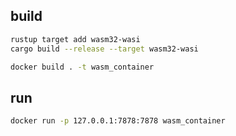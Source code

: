 ## build
```sh
rustup target add wasm32-wasi 
cargo build --release --target wasm32-wasi
```

```sh
docker build . -t wasm_container
```


## run
```sh
docker run -p 127.0.0.1:7878:7878 wasm_container
```
